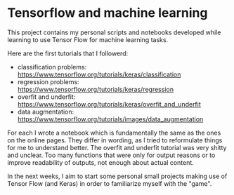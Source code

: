 # Tensorflow and machine learning
This project contains my personal scripts and notebooks developed while learning to use Tensor Flow for machine learning tasks. 

Here are the first tutorials that I followerd:
- classification problems: https://www.tensorflow.org/tutorials/keras/classification
- regression problems: https://www.tensorflow.org/tutorials/keras/regression
- overfit and underfit: https://www.tensorflow.org/tutorials/keras/overfit_and_underfit
- data augmentation: https://www.tensorflow.org/tutorials/images/data_augmentation

For each I wrote a notebook which is fundamentally the same as the ones on the online pages. They differ in wording, as I tried to reformulate things for me to understand better. The overfit and underfit tutorial was very shitty and unclear. Too many functions that were only for output reasons or to improve readability of outputs, not enough about actual content. 

In the next weeks, I aim to start some personal small projects making use of Tensor Flow (and Keras) in order to familiarize myself with the "game".
